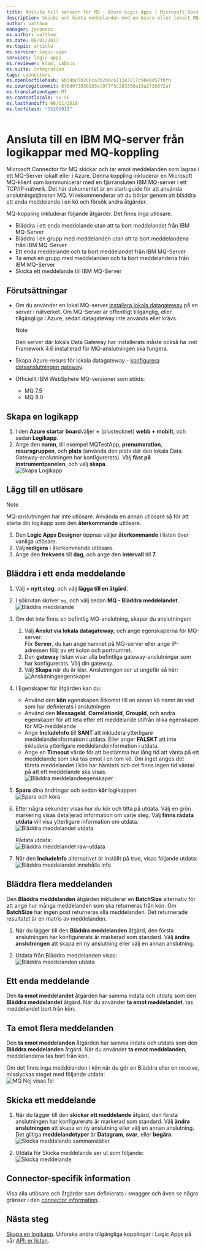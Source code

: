 ```yaml
---
title: Ansluta till servern för MQ - Azure Logic Apps | Microsoft Docs
description: Skicka och hämta meddelanden med en Azure eller lokalt MQ-server och Azure Logic Apps
author: valthom
manager: jeconnoc
ms.author: valthom
ms.date: 06/01/2017
ms.topic: article
ms.service: logic-apps
services: logic-apps
ms.reviewer: klam, LADocs
ms.suite: integration
tags: connectors
ms.openlocfilehash: 6b34bd7b286ca3b206c611343217c90e0d57fbfb
ms.sourcegitcommit: 6f6d073930203ec977f5c283358a19a2f39872af
ms.translationtype: MT
ms.contentlocale: sv-SE
ms.lasthandoff: 06/11/2018
ms.locfileid: "35295918"
---
```

# <a name="connect-to-an-ibm-mq-server-from-logic-apps-using-the-mq-connector"></a>Ansluta till en IBM MQ-server från logikappar med MQ-koppling 

Microsoft Connector för MQ skickar och tar emot meddelanden som lagras i ett MQ-Server lokalt eller i Azure. Denna koppling inkluderar en Microsoft MQ-klient som kommunicerar med en fjärransluten IBM MQ-server i ett TCP/IP-nätverk. Det här dokumentet är en start-guide för att använda anslutningstjänsten MQ. Vi rekommenderar att du börjar genom att bläddra ett enda meddelande i en kö och försök andra åtgärder.    

MQ-koppling inkluderar följande åtgärder. Det finns inga utlösare.

-   Bläddra i ett enda meddelande utan att ta bort meddelandet från IBM MQ-Server
-   Bläddra i en grupp med meddelanden utan att ta bort meddelandena från IBM MQ-Server
-   Ett enda meddelande och ta bort meddelandet från IBM MQ-Server
-   Ta emot en grupp med meddelanden och ta bort meddelandena från IBM MQ-Server
-   Skicka ett meddelande till IBM MQ-Server 

## <a name="prerequisites"></a>Förutsättningar

* Om du använder en lokal MQ-server [installera lokala datagateway](../logic-apps/logic-apps-gateway-install.md) på en server i nätverket. Om MQ-Server är offentligt tillgänglig, eller tillgängliga i Azure, sedan datagateway inte används eller krävs.

    > [!NOTE]
    > Den server där lokala Data Gateway har installerats måste också ha .net Framework 4.6 installerad för MQ-anslutningen ska fungera.

* Skapa Azure-resurs för lokala datagateway - [konfigurera dataanslutningen gateway](../logic-apps/logic-apps-gateway-connection.md).

* Officiellt IBM WebSphere MQ-versioner som stöds:
   * MQ 7.5
   * MQ 8.0

## <a name="create-a-logic-app"></a>Skapa en logikapp

1. I den **Azure startar board**väljer **+** (plustecknet) **webb + mobilt**, och sedan **Logikapp**. 
2. Ange den **namn**, till exempel MQTestApp, **prenumeration**, **resursgruppen**, och **plats** (använda den plats där den lokala Data Gateway-anslutningen har konfigurerats). Välj **fäst på instrumentpanelen**, och välj **skapa**.  
![Skapa Logikapp](media/connectors-create-api-mq/Create_Logic_App.png)

## <a name="add-a-trigger"></a>Lägg till en utlösare

> [!NOTE]
> MQ-anslutningen har inte utlösare. Använda en annan utlösare så för att starta din logikapp som den **återkommande** utlösare. 

1. Den **Logic Apps Designer** öppnas väljer **återkommande** i listan över vanliga utlösare.
2. Välj **redigera** i återkommande utlösare. 
3. Ange den **frekvens** till **dag**, och ange den **intervall** till **7**. 

## <a name="browse-a-single-message"></a>Bläddra i ett enda meddelande
1. Välj **+ nytt steg**, och välj **lägga till en åtgärd**.
2. I sökrutan skriver `mq`, och välj sedan **MQ - Bläddra meddelandet**.  
![Bläddra meddelande](media/connectors-create-api-mq/Browse_message.png)

3. Om det inte finns en befintlig MQ-anslutning, skapar du anslutningen:  

    1. Välj **Anslut via lokala datagateway**, och ange egenskaperna för MQ-server.  
    För **Server**, du kan ange namnet på MQ-server eller ange IP-adressen följt av ett kolon och portnumret. 
    2. Den **gateway** listan visar alla befintliga gateway-anslutningar som har konfigurerats. Välj din gateway.
    3. Välj **Skapa** när du är klar. Anslutningen ser ut ungefär så här:   
    ![Anslutningsegenskaper](media/connectors-create-api-mq/Connection_Properties.png)

4. I Egenskaper för åtgärden kan du:  

    * Använd den **kön** egenskapen åtkomst till en annan kö namn än vad som har definierats i anslutningen
    * Använd den **MessageId**, **CorrelationId**, **GroupId**, och andra egenskaper för att leta efter ett meddelande utifrån olika egenskaper för MQ-meddelande
    * Ange **IncludeInfo** till **SANT** att inkludera ytterligare meddelandeinformation i utdata. Eller anger **FALSKT** att inte inkludera ytterligare meddelandeinformation i utdata.
    * Ange en **Timeout** värde för att bestämma hur lång tid att vänta på ett meddelande som ska tas emot i en tom kö. Om inget anges det första meddelandet i kön har hämtats och det finns ingen tid väntar på att ett meddelande ska visas.  
    ![Bläddra meddelandeegenskaper](media/connectors-create-api-mq/Browse_message_Props.png)

5. **Spara** dina ändringar och sedan **kör** logikappen:  
![Spara och köra](media/connectors-create-api-mq/Save_Run.png)

6. Efter några sekunder visas hur du kör och titta på utdata. Välj en grön markering visas detaljerad information om varje steg. Välj **finns rådata utdata** vill visa ytterligare information om utdata.  
![Bläddra meddelandet utdata](media/connectors-create-api-mq/Browse_message_output.png)  

    Rådata utdata:  
    ![Bläddra meddelandet raw-utdata](media/connectors-create-api-mq/Browse_message_raw_output.png)

7. När den **IncludeInfo** alternativet är inställt på true, visas följande utdata:  
![Bläddra meddelandet innehålla info](media/connectors-create-api-mq/Browse_message_Include_Info.png)

## <a name="browse-multiple-messages"></a>Bläddra flera meddelanden
Den **Bläddra meddelanden** åtgärden inkluderar en **BatchSize** alternativ för att ange hur många meddelanden som ska returneras från kön.  Om **BatchSize** har ingen post returneras alla meddelanden. Det returnerade resultatet är en matris av meddelanden.

1. När du lägger till den **Bläddra meddelanden** åtgärd, den första anslutningen har konfigurerats är markerad som standard. Välj **ändra anslutningen** att skapa en ny anslutning eller välj en annan anslutning.

2. Utdata från Bläddra meddelanden visas:  
![Bläddra meddelanden utdata](media/connectors-create-api-mq/Browse_messages_output.png)

## <a name="receive-a-single-message"></a>Ett enda meddelande
Den **ta emot meddelandet** åtgärden har samma indata och utdata som den **Bläddra meddelandet** åtgärd. När du använder **ta emot meddelandet**, tas meddelandet bort från kön.

## <a name="receive-multiple-messages"></a>Ta emot flera meddelanden
Den **ta emot meddelanden** åtgärden har samma indata och utdata som den **Bläddra meddelanden** åtgärd. När du använder **ta emot meddelanden**, meddelandena tas bort från kön.

Om det finns inga meddelanden i kön när du gör en Bläddra eller en receive, misslyckas steget med följande utdata:  
![MQ Nej visas fel](media/connectors-create-api-mq/MQ_No_Msg_Error.png)

## <a name="send-a-message"></a>Skicka ett meddelande
1. När du lägger till den **skickar ett meddelande** åtgärd, den första anslutningen har konfigurerats är markerad som standard. Välj **ändra anslutningen** att skapa en ny anslutning eller välj en annan anslutning. Det giltiga **meddelandetyper** är **Datagram**, **svar**, eller **begära**.  
![Skicka meddelande sammanställer](media/connectors-create-api-mq/Send_Msg_Props.png)

2. Utdata för Skicka meddelande ser ut som följande:  
![Skicka meddelande](media/connectors-create-api-mq/Send_Msg_Output.png)

## <a name="connector-specific-details"></a>Connector-specifik information

Visa alla utlösare och åtgärder som definierats i swagger och även se några gränser i den [connector information](/connectors/mq/).

## <a name="next-steps"></a>Nästa steg
[Skapa en logikapp](../logic-apps/quickstart-create-first-logic-app-workflow.md). Utforska andra tillgängliga kopplingar i Logic Apps på vår [API: er listan](apis-list.md).
